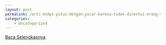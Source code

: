 ```yaml
---
layout: post
permalink: /arti-mimpi-putus-dengan-pacar-karena-tidak-direstui-orang-tua/
categories:
    - Uncategorized
---
```


[Baca Selengkapnya](/07)